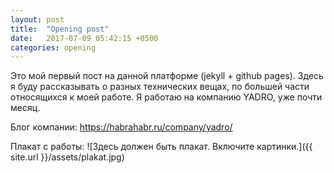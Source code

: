 ```yaml
---
layout: post
title:  "Opening post"
date:   2017-07-09 05:42:15 +0500
categories: opening
---
```

Это мой первый пост на данной платформе (jekyll + github pages).
Здесь я буду рассказывать о разных технических вещах, по большей части относящихся
к моей работе. Я работаю на компанию YADRO, уже почти месяц.

Блог компании: https://habrahabr.ru/company/yadro/

Плакат с работы:
![Здесь должен быть плакат. Включите картинки.]({{ site.url }}/assets/plakat.jpg)
